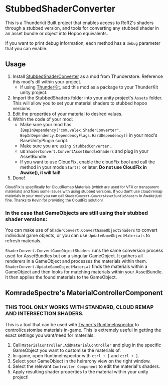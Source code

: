# StubbedShaderConverter
This is a Thunderkit Built project that enables access to RoR2's shaders through a stubbed version, and tools for converting any stubbed shader in an asset bundle or object into Hopoo equivalents.

If you want to print debug information, each method has a `debug` parameter that you can enable.

## Usage

1. Install [StubbedShaderConverter](https://thunderstore.io/package/ValeX/StubbedShaderConverter/) as a mod from Thunderstore. Reference this mod's dll within your project.
    - If using [ThunderKit](https://github.com/risk-of-thunder/R2Wiki/wiki/Creating-Mods-with-Thunderkit), add this mod as a package to your ThunderKit unity project.
3. Import the StubbedShaders folder into your unity project's `Assets` folder. This will allow you to set your material shaders to stubbed hopoo versions.
4. Edit the properties of your material to desired values.
5. Within the code of your mod:
    - Make sure your mod has `[BepInDependency("com.valex.ShaderConverter", BepInDependency.DependencyFlags.HardDependency)]` in your mod's BaseUnityPlugin script.
    - Make sure you are `using StubbedConverter;`.
    - us `ShaderConvert.ConvertAssetBundleShaders` and plug in your AssetBundle.
    - If you want to use CloudFix, enable the cloudFix bool and call the method in your mods `Start()` or later. __Do not use CloudFix in Awake(), it will fail!__
6. Done!

<sub>CloudFix is specifically for CloudRemap Materials (which are used for VFX or transparent materials) and fixes some issues with using stubbed versions. If you don't use cloud remap materials in your mod you can call `ShaderConvert.ConvertAssetBundleShaders` in Awake just fine. Thanks to Kevin for providing the CloudFix solution!</sub>

### In the case that GameObjects are still using their stubbed shader versions:

You can make use of `ShaderConvert.ConvertGameObjectShaders` to convert individual game objects, or you can use `UpdateGameObjectMaterials` to refresh materials.

`ShaderConvert.ConvertGameObjectShaders` runs the same conversion process used for AssetBundles but on a singular GameObject. It gathers all renderers in a GameObject and processes the materials within them.  
`ShaderConvert.UpdateGameObjectMaterial` finds the materials within a GameObject and then looks for matching materials within your AssetBundle. It then applies the found materials to the GameObject.  

## KomradeSpectre's MaterialControllerComponent

### THIS TOOL ONLY WORKS WITH STANDARD, CLOUD REMAP AND INTERSECTION SHADERS.
This is a tool that can be used with [Twiner's RuntimeInspector](https://thunderstore.io/package/Twiner/RuntimeInspector/) to control/customise materials in-game. This is extremely useful in getting the exact settings you want/need for materials. 

1. Call `MaterialController.AddMaterialController` and plug in the specific GameObject you want to customise the materials of.
2. In-game, open RuntimeInspector with `ctrl + [` and `ctrl + ]`.
3. Select your GameObject in the heirarchy view on the right window.
4. Select the relevant `Controller Component` to edit the material's shaders.
5. Apply resulting shader properties to the material within your unity project!
